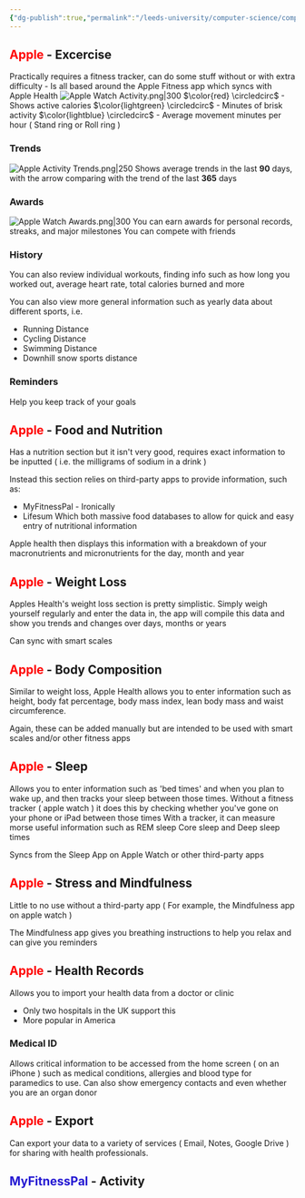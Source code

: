 ```yaml
---
{"dg-publish":true,"permalink":"/leeds-university/computer-science/compulsory-modules/professional-computing/cw-1-group-project/functional-and-non-functional-requirements/"}
---
```


## <span style="color:#ff0000">Apple</span> - Excercise
Practically requires a fitness tracker, can do some stuff without or with extra difficulty - Is all based around the Apple Fitness app which syncs with Apple Health
![Apple Watch Activity.png|300](/img/user/Leeds%20University/Computer%20Science/Compulsory%20Modules/Professional%20Computing/CW1%20-%20Group%20Project/Images/Apple%20Watch%20Activity.png)
$\color{red} \circledcirc$ - Shows active calories
$\color{lightgreen} \circledcirc$ - Minutes of brisk activity
$\color{lightblue} \circledcirc$ - Average movement minutes per hour ( Stand ring or Roll ring )
### Trends
![Apple Activity Trends.png|250](/img/user/Leeds%20University/Computer%20Science/Compulsory%20Modules/Professional%20Computing/CW1%20-%20Group%20Project/Images/Apple%20Activity%20Trends.png)
Shows average trends in the last **90** days, with the arrow comparing with the trend of the last **365** days
### Awards
![Apple Watch Awards.png|300](/img/user/Leeds%20University/Computer%20Science/Compulsory%20Modules/Professional%20Computing/CW1%20-%20Group%20Project/Images/Apple%20Watch%20Awards.png)
You can earn awards for personal records, streaks, and major milestones
You can compete with friends
### History
You can also review individual workouts, finding info such as how long you worked out, average heart rate, total calories burned and more

You can also view more general information such as yearly data about different sports, i.e.
- Running Distance
- Cycling Distance
- Swimming Distance
- Downhill snow sports distance
### Reminders
Help you keep track of your goals

## <span style="color:#ff0000">Apple</span> - Food and Nutrition
Has a nutrition section but it isn't very good, requires exact information to be inputted ( i.e. the milligrams of sodium in a drink )

Instead this section relies on third-party apps to provide information,
such as:
- MyFitnessPal - Ironically
- Lifesum
Which both massive food databases to allow for quick and easy entry of nutritional information

Apple health then displays this information with a breakdown of your macronutrients and micronutrients for the day, month and year

## <span style="color:#ff0000">Apple</span> - Weight Loss
Apples Health's weight loss section is pretty simplistic. Simply weigh yourself regularly and enter the data in, the app will compile this data and show you trends and changes over days, months or years

Can sync with smart scales
## <span style="color:#ff0000">Apple</span> - Body Composition
Similar to weight loss, Apple Health allows you to enter information such as height, body fat percentage, body mass index, lean body mass and waist circumference.

Again, these can be added manually but are intended to be used with smart scales and/or other fitness apps
## <span style="color:#ff0000">Apple</span> - Sleep
Allows you to enter information such as 'bed times' and when you plan to wake up, and then tracks your sleep between those times.
Without a fitness tracker ( apple watch ) it does this by checking whether you've gone on your phone or iPad between those times
With a tracker, it can measure morse useful information such as REM sleep Core sleep and Deep sleep times

Syncs from the Sleep App on Apple Watch or other third-party apps
## <span style="color:#ff0000">Apple</span> - Stress and Mindfulness
Little to no use without a third-party app ( For example, the Mindfulness app on apple watch )

The Mindfulness app gives you breathing instructions to help you relax and can give you reminders
## <span style="color:#ff0000">Apple</span> - Health Records
Allows you to import your health data from a doctor or clinic
- Only two hospitals in the UK support this
- More popular in America
### Medical ID
Allows critical information to be accessed from the home screen ( on an iPhone ) such as medical conditions, allergies and blood type for paramedics to use. Can also show emergency contacts and even whether you are an organ donor
## <span style="color:#ff0000">Apple</span> - Export
Can export your data to a variety of services ( Email, Notes, Google Drive ) for sharing with health professionals.

## <span style="color:#2519d2">MyFitnessPal</span> - Activity
